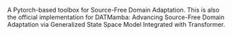 A Pytorch-based toolbox for Source-Free Domain Adaptation. This is also the official implementation for DATMamba: Advancing Source-Free Domain Adaptation via Generalized State Space Model Integrated with Transformer.
